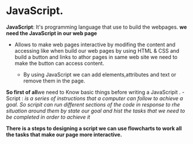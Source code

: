 # JavaScript.
**JavaScript**: It's programming language that use to build the webpages.
**we need the JavaScript in our web page**
- Allows  to make web pages interactive by modifing the content and accessing like when build our web pages  by using HTML & CSS and build a button and links to athor pages in same web site we need to make the button can access content.
  
  - By using JavaScript we can add elements,attributes and text or remove them in the page.

**So first of all**we need to Know basic things before writing a JavaScripit .
-Script : *is a series of instructions that a* *computer can follow to achieve a goal.*
*So scripit can run different sections of the code in response to rhe situation around them by state our goal and hist the tasks that we need to be completed in order to achieve it*

**There is a steps to designing a script we can use flowcharts to  work all the tasks that make our page more interactive.**

